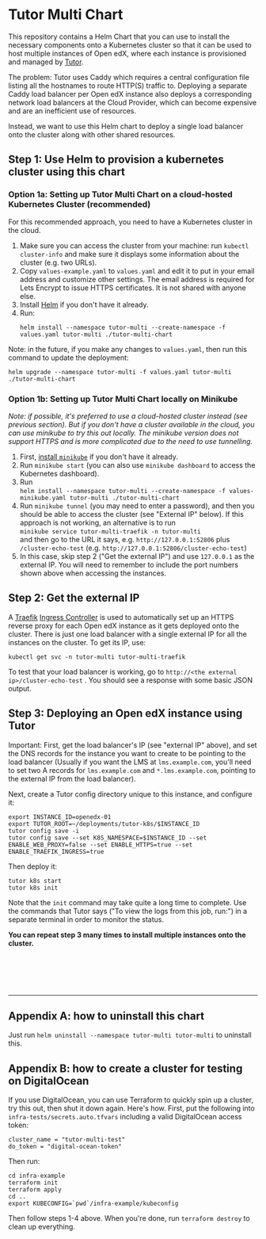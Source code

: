 # Tutor Multi Chart

This repository contains a Helm Chart that you can use to install the necessary components onto a Kubernetes cluster so
that it can be used to host multiple instances of Open edX, where each instance is provisioned and managed by
[Tutor](https://docs.tutor.overhang.io/).

The problem: Tutor uses Caddy which requires a central configuration file listing all the hostnames to route HTTP(S)
traffic to. Deploying a separate Caddy load balancer per Open edX instance also deploys a corresponding network load
balancers at the Cloud Provider, which can become expensive and are an inefficient use of resources.

Instead, we want to use this Helm chart to deploy a single load balancer onto the cluster along with other shared
resources. 

## Step 1: Use Helm to provision a kubernetes cluster using this chart

### Option 1a: Setting up Tutor Multi Chart on a cloud-hosted Kubernetes Cluster (recommended)

For this recommended approach, you need to have a Kubernetes cluster in the cloud.

1. Make sure you can access the cluster from your machine: run `kubectl cluster-info` and make sure it displays some
   information about the cluster (e.g. two URLs).
2. Copy `values-example.yaml` to `values.yaml` and edit it to put in your email address and customize other settings.
   The email address is required for Lets Encrypt to issue HTTPS certificates. It is not shared with anyone else.
3. Install [Helm](https://helm.sh/) if you don't have it already.
4. Run:
   ```
   helm install --namespace tutor-multi --create-namespace -f values.yaml tutor-multi ./tutor-multi-chart
   ```

Note: in the future, if you make any changes to `values.yaml`, then run this command to update the deployment:

```
helm upgrade --namespace tutor-multi -f values.yaml tutor-multi ./tutor-multi-chart
```

### Option 1b: Setting up Tutor Multi Chart locally on Minikube

*Note: if possible, it's preferred to use a cloud-hosted cluster instead (see previous section). But if you don't have a
cluster available in the cloud, you can use minikube to try this out locally. The minikube version does not support
HTTPS and is more complicated due to the need to use tunnelling.*

1. First, [install `minikube`](https://minikube.sigs.k8s.io/docs/start/) if you don't have it already.
2. Run `minikube start` (you can also use `minikube dashboard` to access the Kubernetes dashboard).
3. Run\
   `helm install --namespace tutor-multi --create-namespace -f values-minikube.yaml tutor-multi ./tutor-multi-chart`
4. Run `minikube tunnel` (you may need to enter a password), and then you should be able to access the cluster (see
   "External IP" below). If this approach is not working, an alternative is to run\
   `minikube service tutor-multi-traefik -n tutor-multi`\
   and then go to the URL it says, e.g. `http://127.0.0.1:52806` plus `/cluster-echo-test`
   (e.g. `http://127.0.0.1:52806/cluster-echo-test`)
5. In this case, skip step 2 ("Get the external IP") and use `127.0.0.1` as the external IP. You will need to remember
   to include the port numbers shown above when accessing the instances.


## Step 2: Get the external IP

A [Traefik](https://doc.traefik.io/traefik/)
[Ingress Controller](https://doc.traefik.io/traefik/providers/kubernetes-ingress/) is used to automatically set up an
HTTPS reverse proxy for each Open edX instance as it gets deployed onto the cluster. There is just one load balancer
with a single external IP for all the instances on the cluster. To get its IP, use:

```
kubectl get svc -n tutor-multi tutor-multi-traefik
```

To test that your load balancer is working, go to `http://<the external ip>/cluster-echo-test` .
You should see a response with some basic JSON output.

## Step 3: Deploying an Open edX instance using Tutor

Important: First, get the load balancer's IP (see "external IP" above), and set the DNS records for the instance you
want to create to be pointing to the load balancer (Usually if you want the LMS at `lms.example.com`, you'll need to set
two A records for `lms.example.com` and `*.lms.example.com`, pointing to the external IP from the load balancer).

Next, create a Tutor config directory unique to this instance, and configure it:

```
export INSTANCE_ID=openedx-01
export TUTOR_ROOT=~/deployments/tutor-k8s/$INSTANCE_ID
tutor config save -i
tutor config save --set K8S_NAMESPACE=$INSTANCE_ID --set ENABLE_WEB_PROXY=false --set ENABLE_HTTPS=true --set ENABLE_TRAEFIK_INGRESS=true
```

Then deploy it:

```
tutor k8s start
tutor k8s init
```

Note that the `init` command may take quite a long time to complete. Use the commands that Tutor says ("To view the logs
from this job, run:") in a separate terminal in order to monitor the status.

**You can repeat step 3 many times to install multiple instances onto the cluster.**


<br><br><br><br>

----------------

## Appendix A: how to uninstall this chart

Just run `helm uninstall --namespace tutor-multi tutor-multi` to uninstall this.

## Appendix B: how to create a cluster for testing on DigitalOcean

If you use DigitalOcean, you can use Terraform to quickly spin up a cluster, try this out, then shut it down again.
Here's how. First, put the following into `infra-tests/secrets.auto.tfvars` including a valid DigitalOcean access token:
```
cluster_name = "tutor-multi-test"
do_token = "digital-ocean-token"
```
Then run:
```
cd infra-example
terraform init
terraform apply
cd ..
export KUBECONFIG=`pwd`/infra-example/kubeconfig
```
Then follow steps 1-4 above. When you're done, run `terraform destroy` to clean
up everything.
